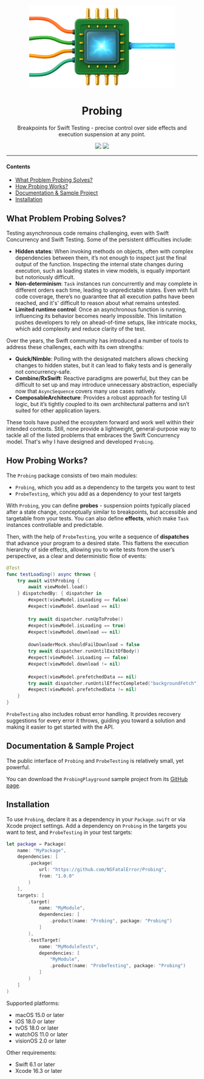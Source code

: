 <p align="center">
    <img src="Images/Probing.png" height="220" />
</p>

<h1 align="center">Probing</h1>
<p align="center">Breakpoints for Swift Testing - precise control over side effects and execution suspension at any point.</p>

<p align="center">
    <img src="https://img.shields.io/badge/Swift-6.1-EF5239?logo=swift&labelColor=white" />
    <a href="https://codecov.io/gh/NSFatalError/Probing">
        <img src="https://codecov.io/gh/NSFatalError/Probing/graph/badge.svg?token=CDPR2O8BZO" />
    </a>
</p>

---

#### Contents
- [What Problem Probing Solves?](#what-problem-probing-solves)
- [How Probing Works?](#how-probing-works)
- [Documentation & Sample Project](#documentation--sample-project)
- [Installation](#installation)

## What Problem Probing Solves?

Testing asynchronous code remains challenging, even with Swift Concurrency and Swift Testing. 
Some of the persistent difficulties include:

- **Hidden states**: When invoking methods on objects, often with complex dependencies between them, it’s not enough 
to inspect just the final output of the function. Inspecting the internal state changes during execution, such as loading states in view models, 
is equally important but notoriously difficult.
- **Non-determinism**: `Task` instances run concurrently and may complete in different orders each time, leading to unpredictable states. 
Even with full code coverage, there’s no guarantee that all execution paths have been reached, and it's' difficult to reason about what remains untested.
- **Limited runtime control**: Once an asynchronous function is running, influencing its behavior becomes nearly impossible. 
This limitation pushes developers to rely on ahead-of-time setups, like intricate mocks, which add complexity and reduce clarity of the test.

Over the years, the Swift community has introduced a number of tools to address these challenges, each with its own strengths:

- **Quick/Nimble**: Polling with the designated matchers allows checking changes to hidden states, 
but it can lead to flaky tests and is generally not concurrency-safe.
- **Combine/RxSwift**: Reactive paradigms are powerful, but they can be difficult to set up and may introduce unnecessary abstraction, 
especially now that `AsyncSequence` covers many use cases natively.
- **ComposableArchitecture**: Provides a robust approach for testing UI logic, but it’s tightly coupled 
to its own architectural patterns and isn’t suited for other application layers.

These tools have pushed the ecosystem forward and work well within their intended contexts. 
Still, none provide a lightweight, general-purpose way to tackle all of the listed problems that embraces the Swift Concurrency model.
That's why I have designed and developed `Probing`.

## How Probing Works?

The `Probing` package consists of two main modules:
- `Probing`, which you add as a dependency to the targets you want to test
- `ProbeTesting`, which you add as a dependency to your test targets

With `Probing`, you can define **probes** - suspension points typically placed after a state change,
conceptually similar to breakpoints, but accessible and targetable from your tests.
You can also define **effects**, which make `Task` instances controllable and predictable.

Then, with the help of `ProbeTesting`, you write a sequence of **dispatches** that advance your program to a desired state. 
This flattens the execution hierarchy of side effects, allowing you to write tests from the user’s perspective,
as a clear and deterministic flow of events:

```swift
@Test
func testLoading() async throws {
    try await withProbing {
        await viewModel.load()
    } dispatchedBy: { dispatcher in
        #expect(viewModel.isLoading == false)
        #expect(viewModel.download == nil)

        try await dispatcher.runUpToProbe()
        #expect(viewModel.isLoading == true)
        #expect(viewModel.download == nil)

        downloaderMock.shouldFailDownload = false
        try await dispatcher.runUntilExitOfBody()
        #expect(viewModel.isLoading == false)
        #expect(viewModel.download != nil)

        #expect(viewModel.prefetchedData == nil)
        try await dispatcher.runUntilEffectCompleted("backgroundFetch")
        #expect(viewModel.prefetchedData != nil)
    }
}
```

`ProbeTesting` also includes robust error handling. It provides recovery suggestions for every error it throws, 
guiding you toward a solution and making it easier to get started with the API.

## Documentation & Sample Project

The public interface of `Probing` and `ProbeTesting` is relatively small, yet powerful.

You can download the `ProbingPlayground` sample project from its [GitHub page](https://github.com/NSFatalError/ProbingPlayground).

## Installation

To use `Probing`, declare it as a dependency in your `Package.swift` or via Xcode project settings.
Add a dependency on `Probing` in the targets you want to test, and `ProbeTesting` in your test targets:

```swift
let package = Package(
    name: "MyPackage",
    dependencies: [
        .package(
            url: "https://github.com/NSFatalError/Probing",
            from: "1.0.0"
        )
    ],
    targets: [
        .target(
            name: "MyModule",
            dependencies: [
                .product(name: "Probing", package: "Probing")
            ]
        ),
        .testTarget(
            name: "MyModuleTests",
            dependencies: [
                "MyModule",
                .product(name: "ProbeTesting", package: "Probing")
            ]
        )
    ]
)
```

Supported platforms:
- macOS 15.0 or later
- iOS 18.0 or later
- tvOS 18.0 or later
- watchOS 11.0 or later
- visionOS 2.0 or later

Other requirements:
- Swift 6.1 or later
- Xcode 16.3 or later
